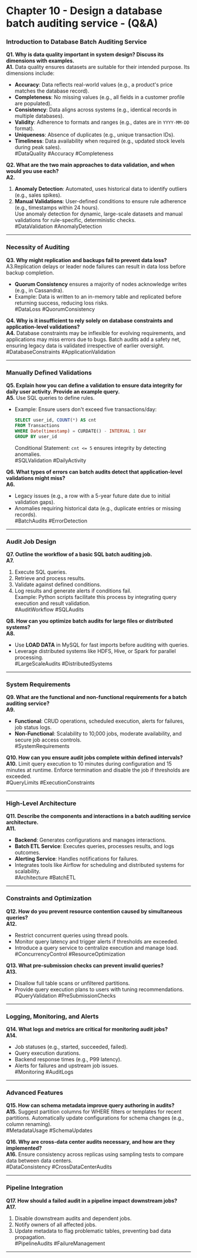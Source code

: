 # Chapter 10 - Design a database batch auditing service - (Q&A)

### **Introduction to Database Batch Auditing Service**

**Q1. Why is data quality important in system design? Discuss its dimensions with examples.**  
**A1.** Data quality ensures datasets are suitable for their intended purpose. Its dimensions include:

- **Accuracy**: Data reflects real-world values (e.g., a product's price matches the database record).
- **Completeness**: No missing values (e.g., all fields in a customer profile are populated).
- **Consistency**: Data aligns across systems (e.g., identical records in multiple databases).
- **Validity**: Adherence to formats and ranges (e.g., dates are in `YYYY-MM-DD` format).
- **Uniqueness**: Absence of duplicates (e.g., unique transaction IDs).
- **Timeliness**: Data availability when required (e.g., updated stock levels during peak sales).  
  #DataQuality #Accuracy #Completeness

**Q2. What are the two main approaches to data validation, and when would you use each?**  
**A2.**

1. **Anomaly Detection**: Automated, uses historical data to identify outliers (e.g., sales spikes).
2. **Manual Validations**: User-defined conditions to ensure rule adherence (e.g., timestamps within 24 hours).  
    Use anomaly detection for dynamic, large-scale datasets and manual validations for rule-specific, deterministic checks.  
   #DataValidation #AnomalyDetection

---

### **Necessity of Auditing**

**Q3. Why might replication and backups fail to prevent data loss?**
A3.Replication delays or leader node failures can result in data loss before backup completion.

- **Quorum Consistency** ensures a majority of nodes acknowledge writes (e.g., in Cassandra).
- Example: Data is written to an in-memory table and replicated before returning success, reducing loss risks.  
  #DataLoss #QuorumConsistency

**Q4. Why is it insufficient to rely solely on database constraints and application-level validations?**  
**A4.** Database constraints may be inflexible for evolving requirements, and applications may miss errors due to bugs. Batch audits add a safety net, ensuring legacy data is validated irrespective of earlier oversight.  
 #DatabaseConstraints #ApplicationValidation

---

### **Manually Defined Validations**

**Q5. Explain how you can define a validation to ensure data integrity for daily user activity. Provide an example query.**  
**A5.** Use SQL queries to define rules.

- Example: Ensure users don't exceed five transactions/day:
  ```sql
  SELECT user_id, COUNT(*) AS cnt
  FROM Transactions
  WHERE Date(timestamp) = CURDATE() - INTERVAL 1 DAY
  GROUP BY user_id
  ```
  Conditional Statement: `cnt <= 5` ensures integrity by detecting anomalies.  
  #SQLValidation #DailyActivity

**Q6. What types of errors can batch audits detect that application-level validations might miss?**  
**A6.**

- Legacy issues (e.g., a row with a 5-year future date due to initial validation gaps).
- Anomalies requiring historical data (e.g., duplicate entries or missing records).  
  #BatchAudits #ErrorDetection

---

### **Audit Job Design**

**Q7. Outline the workflow of a basic SQL batch auditing job.**  
**A7.**

1. Execute SQL queries.
2. Retrieve and process results.
3. Validate against defined conditions.
4. Log results and generate alerts if conditions fail.  
    Example: Python scripts facilitate this process by integrating query execution and result validation.  
   #AuditWorkflow #SQLAudits

**Q8. How can you optimize batch audits for large files or distributed systems?**  
**A8.**

- Use **LOAD DATA** in MySQL for fast imports before auditing with queries.
- Leverage distributed systems like HDFS, Hive, or Spark for parallel processing.  
  #LargeScaleAudits #DistributedSystems

---

### **System Requirements**

**Q9. What are the functional and non-functional requirements for a batch auditing service?**  
**A9.**

- **Functional**: CRUD operations, scheduled execution, alerts for failures, job status logs.
- **Non-Functional**: Scalability to 10,000 jobs, moderate availability, and secure job access controls.  
  #SystemRequirements

**Q10. How can you ensure audit jobs complete within defined intervals?**  
**A10.** Limit query execution to 10 minutes during configuration and 15 minutes at runtime. Enforce termination and disable the job if thresholds are exceeded.  
 #QueryLimits #ExecutionConstraints

---

### **High-Level Architecture**

**Q11. Describe the components and interactions in a batch auditing service architecture.**  
**A11.**

- **Backend**: Generates configurations and manages interactions.
- **Batch ETL Service**: Executes queries, processes results, and logs outcomes.
- **Alerting Service**: Handles notifications for failures.
- Integrates tools like Airflow for scheduling and distributed systems for scalability.  
  #Architecture #BatchETL

---

### **Constraints and Optimization**

**Q12. How do you prevent resource contention caused by simultaneous queries?**  
**A12.**

- Restrict concurrent queries using thread pools.
- Monitor query latency and trigger alerts if thresholds are exceeded.
- Introduce a query service to centralize execution and manage load.  
  #ConcurrencyControl #ResourceOptimization

**Q13. What pre-submission checks can prevent invalid queries?**  
**A13.**

- Disallow full table scans or unfiltered partitions.
- Provide query execution plans to users with tuning recommendations.  
  #QueryValidation #PreSubmissionChecks

---

### **Logging, Monitoring, and Alerts**

**Q14. What logs and metrics are critical for monitoring audit jobs?**  
**A14.**

- Job statuses (e.g., started, succeeded, failed).
- Query execution durations.
- Backend response times (e.g., P99 latency).
- Alerts for failures and upstream job issues.  
  #Monitoring #AuditLogs

---

### **Advanced Features**

**Q15. How can schema metadata improve query authoring in audits?**  
**A15.** Suggest partition columns for WHERE filters or templates for recent partitions. Automatically update configurations for schema changes (e.g., column renaming).  
 #MetadataUsage #SchemaUpdates

**Q16. Why are cross-data center audits necessary, and how are they implemented?**  
**A16.** Ensure consistency across replicas using sampling tests to compare data between data centers.  
 #DataConsistency #CrossDataCenterAudits

---

### **Pipeline Integration**

**Q17. How should a failed audit in a pipeline impact downstream jobs?**  
**A17.**

1. Disable downstream audits and dependent jobs.
2. Notify owners of all affected jobs.
3. Update metadata to flag problematic tables, preventing bad data propagation.  
   #PipelineAudits #FailureManagement

---
